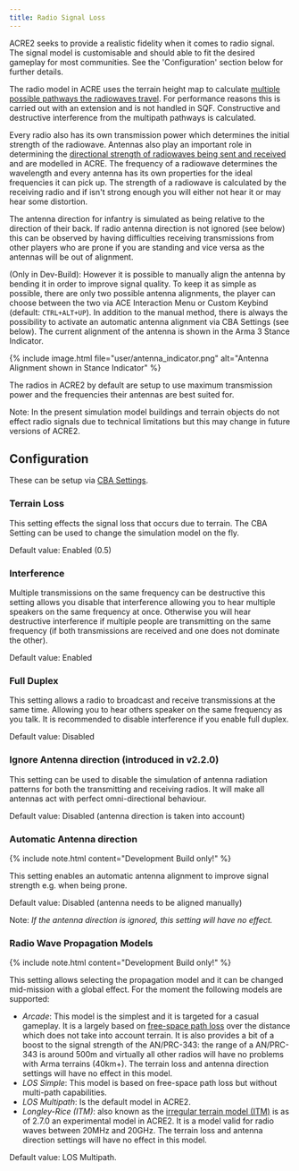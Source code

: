 ```yaml
---
title: Radio Signal Loss
---
```


ACRE2 seeks to provide a realistic fidelity when it comes to radio signal. The signal model is customisable and should able to fit the desired gameplay for most communities. See the 'Configuration' section below for further details.

The radio model in ACRE uses the terrain height map to calculate [multiple possible pathways the radiowaves travel](https://en.wikipedia.org/wiki/Multipath_propagation). For performance reasons this is carried out with an extension and is not handled in SQF. Constructive and destructive interference from the multipath pathways is calculated.

Every radio also has its own transmission power which determines the initial strength of the radiowave. Antennas also play an important role in determining the [directional strength of radiowaves being sent and received](https://en.wikipedia.org/wiki/Radiation_pattern) and are modelled in ACRE. The frequency of a radiowave determines the wavelength and every antenna has its own properties for the ideal frequencies it can pick up. The strength of a radiowave is calculated by the receiving radio and if isn't strong enough you will either not hear it or may hear some distortion.

The antenna direction for infantry is simulated as being relative to the direction of their back. If radio antenna direction is not ignored (see below) this can be observed by having difficulties receiving transmissions from other players who are prone if you are standing and vice versa as the antennas will be out of alignment.

(Only in Dev-Build): However it is possible to manually align the antenna by bending it in order to improve signal quality. To keep it as simple as possible, there are only two possible antenna alignments, the player can choose between the two via ACE Interaction Menu or Custom Keybind (default: `CTRL+ALT+UP`). In addition to the manual method, there is always the possibility to activate an automatic antenna alignment via CBA Settings (see below). The current alignment of the antenna is shown in the Arma 3 Stance Indicator.

{% include image.html file="user/antenna_indicator.png" alt="Antenna Alignment shown in Stance Indicator" %}


The radios in ACRE2 by default are setup to use maximum transmission power and the frequencies their antennas are best suited for.

Note: In the present simulation model buildings and terrain objects do not effect radio signals due to technical limitations but this may change in future versions of ACRE2.

## Configuration

These can be setup via [CBA Settings](https://github.com/CBATeam/CBA_A3/wiki/CBA-Settings-System).

### Terrain Loss

This setting effects the signal loss that occurs due to terrain. The CBA Setting can be used to change the simulation model on the fly.

Default value: Enabled (0.5)

### Interference

Multiple transmissions on the same frequency can be destructive this setting allows you disable that interference allowing you to hear multiple speakers on the same frequency at once. Otherwise you will hear destructive interference if multiple people are transmitting on the same frequency (if both transmissions are received and one does not dominate the other).

Default value: Enabled

### Full Duplex

This setting allows a radio to broadcast and receive transmissions at the same time. Allowing you to hear others speaker on the same frequency as you talk. It is recommended to disable interference if you enable full duplex.

Default value: Disabled

### Ignore Antenna direction (introduced in v2.2.0)

This setting can be used to disable the simulation of antenna radiation patterns for both the transmitting and receiving radios. It will make all antennas act with perfect omni-directional behaviour.

Default value: Disabled (antenna direction is taken into account)

###  Automatic Antenna direction

{% include note.html content="Development Build only!" %}

This setting enables an automatic antenna alignment to improve signal strength e.g. when being prone.

Default value: Disabled (antenna needs to be aligned manually)

Note: _If the antenna direction is ignored, this setting will have no effect._

###  Radio Wave Propagation Models

{% include note.html content="Development Build only!" %}

This setting allows selecting the propagation model and it can be changed mid-mission with a global effect. For the moment the following models are supported:

- *Arcade*: This model is the simplest and it is targeted for a casual gameplay. It is a largely based on [free-space path loss](https://en.wikipedia.org/wiki/Free-space_path_loss) over the distance which does not take into account terrain. It is also provides a bit of a boost to the signal strength of the AN/PRC-343: the range of a AN/PRC-343 is around 500m and virtually all other radios will have no problems with Arma terrains (40km+). The terrain loss and antenna direction settings will have no effect in this model.
- *LOS Simple*: This model is based on free-space path loss but without multi-path capabilities.
- *LOS Multipath*: Is the default model in ACRE2.
- *Longley-Rice (ITM)*: also known as the [irregular terrain model (ITM)](https://en.wikipedia.org/wiki/Longley%E2%80%93Rice_model) is as of 2.7.0 an experimental model in ACRE2. It is a model valid for radio waves between 20MHz and 20GHz. The terrain loss and antenna direction settings will have no effect in this model.

Default value: LOS Multipath.
